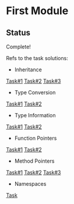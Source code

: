 # First Module

## Status

Complete!

Refs to the task solutions:

- Inheritance

[Task#1](https://stepik.org/submissions/225447/1129914993?unit=31457)
[Task#2](https://stepik.org/submissions/225465/1129925029?unit=31457)
[Task#3](https://stepik.org/submissions/225475/1130004440?unit=31457)

- Type Conversion

[Task#1](https://stepik.org/submissions/226062/1130177664?unit=31456)
[Task#2](https://stepik.org/submissions/226064/1130199009?unit=31456)

- Type Information

[Task#1](https://stepik.org/submissions/226070/1130265566?unit=31461)
[Task#2](https://stepik.org/submissions/226075/1130317475?unit=31461)

- Function Pointers

[Task#1](https://stepik.org/submissions/226076/1130382776?unit=31462)
[Task#2](https://stepik.org/submissions/226079/1130594438?unit=31462)

- Method Pointers

[Task#1](https://stepik.org/submissions/228866/1131053725?unit=31459)
[Task#2](https://stepik.org/submissions/228867/1131059977?unit=31459)
[Task#3](https://stepik.org/submissions/228872/1131096429?unit=31459)

- Namespaces

[Task](https://stepik.org/submissions/228878/1131276877?auth=login&unit=31458)